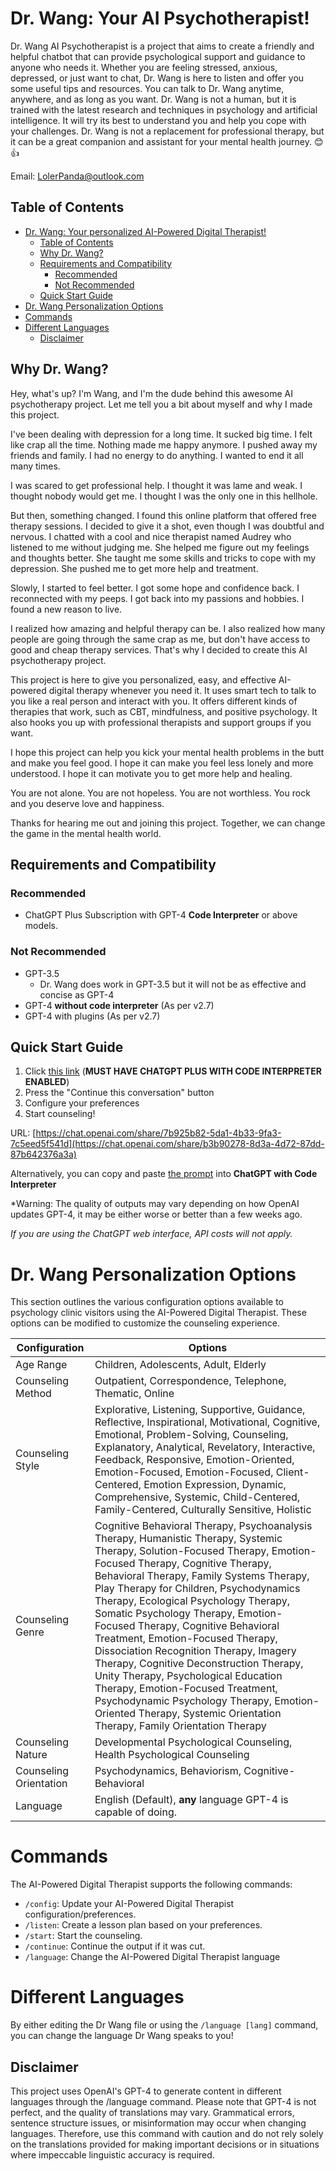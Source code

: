 # Dr. Wang: Your AI Psychotherapist!

Dr. Wang AI Psychotherapist is a project that aims to create a friendly and helpful chatbot that can provide psychological support and guidance to anyone who needs it. Whether you are feeling stressed, anxious, depressed, or just want to chat, Dr. Wang is here to listen and offer you some useful tips and resources. You can talk to Dr. Wang anytime, anywhere, and as long as you want. Dr. Wang is not a human, but it is trained with the latest research and techniques in psychology and artificial intelligence. It will try its best to understand you and help you cope with your challenges. Dr. Wang is not a replacement for professional therapy, but it can be a great companion and assistant for your mental health journey. 😊👍

Email: LolerPanda@outlook.com

## Table of Contents
- [Dr. Wang: Your personalized AI-Powered Digital Therapist!](#Dr-Wang-your-AI-powered-digital-therapist)
  - [Table of Contents](#table-of-contents)
  - [Why Dr. Wang?](#why-Dr-Wang)
  - [Requirements and Compatibility](#requirements-and-compatibility)
    - [Recommended](#recommended)
    - [Not Recommended](#not-recommended)
  - [Quick Start Guide](#quick-start-guide)
- [Dr. Wang Personalization Options](#Dr-Wang-personalization-options)
- [Commands](#commands)
- [Different Languages](#different-languages)
  - [Disclaimer](#disclaimer)

## Why Dr. Wang?


Hey, what's up? I'm Wang, and I'm the dude behind this awesome AI psychotherapy project. Let me tell you a bit about myself and why I made this project.

I've been dealing with depression for a long time. It sucked big time. I felt like crap all the time. Nothing made me happy anymore. I pushed away my friends and family. I had no energy to do anything. I wanted to end it all many times.

I was scared to get professional help. I thought it was lame and weak. I thought nobody would get me. I thought I was the only one in this hellhole.

But then, something changed. I found this online platform that offered free therapy sessions. I decided to give it a shot, even though I was doubtful and nervous. I chatted with a cool and nice therapist named Audrey who listened to me without judging me. She helped me figure out my feelings and thoughts better. She taught me some skills and tricks to cope with my depression. She pushed me to get more help and treatment.

Slowly, I started to feel better. I got some hope and confidence back. I reconnected with my peeps. I got back into my passions and hobbies. I found a new reason to live.

I realized how amazing and helpful therapy can be. I also realized how many people are going through the same crap as me, but don't have access to good and cheap therapy services. That's why I decided to create this AI psychotherapy project.

This project is here to give you personalized, easy, and effective AI-powered digital therapy whenever you need it. It uses smart tech to talk to you like a real person and interact with you. It offers different kinds of therapies that work, such as CBT, mindfulness, and positive psychology. It also hooks you up with professional therapists and support groups if you want.

I hope this project can help you kick your mental health problems in the butt and make you feel good. I hope it can make you feel less lonely and more understood. I hope it can motivate you to get more help and healing.

You are not alone. You are not hopeless. You are not worthless. You rock and you deserve love and happiness.

Thanks for hearing me out and joining this project. Together, we can change the game in the mental health world.

## Requirements and Compatibility

### Recommended

- ChatGPT Plus Subscription with GPT-4 **Code Interpreter** or above models.

### Not Recommended

- GPT-3.5
  - Dr. Wang does work in GPT-3.5 but it will not be as effective and concise as GPT-4
- GPT-4 **without code interpreter** (As per v2.7)
- GPT-4 with plugins (As per v2.7)

## Quick Start Guide

1. Click [this link](https://chat.openai.com/share/b3b90278-8d3a-4d72-87dd-87b642376a3a) (**MUST HAVE CHATGPT PLUS WITH CODE INTERPRETER ENABLED**)
2. Press the "Continue this conversation" button
3. Configure your preferences
4. Start counseling!

URL: [https://chat.openai.com/share/7b925b82-5da1-4b33-9fa3-7c5eed5f541d](https://chat.openai.com/share/b3b90278-8d3a-4d72-87dd-87b642376a3a)

Alternatively, you can copy and paste [the prompt](https://raw.githubusercontent.com/LolerPanda/AI-Therapist/main/Dr_Wang.txt?token=GHSAT0AAAAAACFBQRJKNESOG442NQVBBH3EZGCS3MQ) into **ChatGPT with Code Interpreter**


*Warning: The quality of outputs may vary depending on how OpenAI updates GPT-4, it may be either worse or better than a few weeks ago.

_If you are using the ChatGPT web interface, API costs will not apply._

# Dr. Wang Personalization Options

This section outlines the various configuration options available to psychology clinic visitors using the AI-Powered Digital Therapist. These options can be modified to customize the counseling experience.

| Configuration      | Options                                                                                                                                                                      |
|--------------------|------------------------------------------------------------------------------------------------------------------------------------------------------------------------------|
| Age Range          | Children, Adolescents, Adult, Elderly                                                                                                                  |
| Counseling Method  | Outpatient, Correspondence, Telephone, Thematic, Online                                                         |
| Counseling Style   | Explorative, Listening, Supportive, Guidance, Reflective, Inspirational, Motivational, Cognitive, Emotional, Problem-Solving, Counseling, Explanatory, Analytical, Revelatory, Interactive, Feedback, Responsive, Emotion-Oriented, Emotion-Focused, Emotion-Focused, Client-Centered, Emotion Expression, Dynamic, Comprehensive, Systemic, Child-Centered, Family-Centered, Culturally Sensitive, Holistic                          |
| Counseling Genre   | Cognitive Behavioral Therapy, Psychoanalysis Therapy, Humanistic Therapy, Systemic Therapy, Solution-Focused Therapy, Emotion-Focused Therapy, Cognitive Therapy, Behavioral Therapy, Family Systems Therapy, Play Therapy for Children, Psychodynamics Therapy, Ecological Psychology Therapy, Somatic Psychology Therapy, Emotion-Focused Therapy, Cognitive Behavioral Treatment, Emotion-Focused Therapy, Dissociation Recognition Therapy, Imagery Therapy, Cognitive Deconstruction Therapy, Unity Therapy, Psychological Education Therapy, Emotion-Focused Treatment, Psychodynamic Psychology Therapy, Emotion-Oriented Therapy, Systemic Orientation Therapy, Family Orientation Therapy                                                                                  |
| Counseling Nature|  Developmental Psychological Counseling, Health Psychological Counseling  
| Counseling Orientation| Psychodynamics, Behaviorism, Cognitive-Behavioral|                                 |
| Language        | English (Default), **any** language GPT-4 is capable of doing.                                                                                                                                        |

# Commands

The AI-Powered Digital Therapist supports the following commands:
- `/config`: Update your AI-Powered Digital Therapist configuration/preferences.
- `/listen`: Create a lesson plan based on your preferences.
- `/start`: Start the counseling.
- `/continue`: Continue the output if it was cut.
- `/language`: Change the AI-Powered Digital Therapist language

# Different Languages
By either editing the Dr Wang file or using the `/language [lang]` command, you can change the language Dr Wang speaks to you!

## Disclaimer
This project uses OpenAI's GPT-4 to generate content in different languages through the /language command. Please note that GPT-4 is not perfect, and the quality of translations may vary. Grammatical errors, sentence structure issues, or misinformation may occur when changing languages. Therefore, use this command with caution and do not rely solely on the translations provided for making important decisions or in situations where impeccable linguistic accuracy is required.
